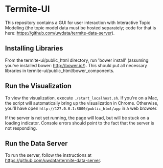 Termite-UI
=========

This repository contains a GUI for user interaction with Interactive Topic Modeling (the topic model data must be hosted separately; code for that is here: https://github.com/uwdata/termite-data-server). 

Installing Libraries
--------------------
From the termite-ui/public_html directory, run 'bower install' (assuming you've installed bower: http://bower.io/). This should put all necessary libraries in termite-ui/public_html/bower_components. 

Run the Visualization
---------------------
To view the visualization, execute `./start_localhost.sh`.  If you're on a Mac, the script will automatically bring up the visualization in Chrome.  Otherwise, you'll have open `http://127.0.0.1:8000/public_html/app` in a web browser.

If the server is not yet running, the page will load, but will be stuck on a loading indicator. Console errors should point to the fact that the server is not responding.

Run the Data Server
---------------------
To run the server, follow the instructions at https://github.com/uwdata/termite-data-server.
